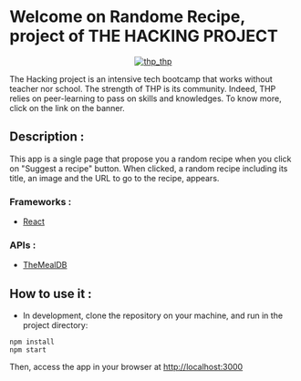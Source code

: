 # Welcome on Randome Recipe, project of THE HACKING PROJECT

<div>
  <p align="center" >
    <a href="https://www.thehackingproject.org/"><img src="https://i0.wp.com/chromebooklive.com/wp-content/uploads/2018/11/the_hacking_project_logo.png?resize=620%2C171&ssl=1" alt="thp_thp"/></a>
  </p>
  The Hacking project is an intensive tech bootcamp that works without teacher nor school. The strength of THP is its community. Indeed, THP relies on peer-learning to pass on skills and knowledges. To know more, click on the link on the banner.
</div>


## Description :
This app is a single page that propose you a random recipe when you click on "Suggest a recipe" button. 
When clicked, a random recipe including its title, an image and the URL to go to the recipe, appears.


### Frameworks :
* [React](https://reactjs.org/)


### APIs :
* [TheMealDB](https://www.themealdb.com/api.php)


## How to use it :
 - In development, clone the repository on your machine, and run in the project directory:
  ```
  npm install
  npm start
  ```
  
  Then, access the app in your browser at [http://localhost:3000](http://localhost:3000)
